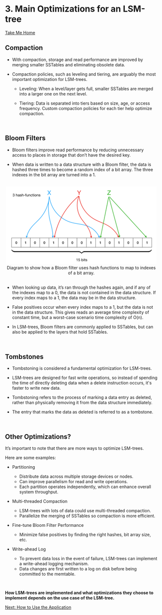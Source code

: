 # 3. Main Optimizations for an LSM-tree

[Take Me Home](README.md)
<br>

## Compaction

- With compaction, storage and read performance are improved by merging smaller SSTables and
  eliminating obsolete data.

- Compaction policies, such as leveling and tiering, are arguably the most important optimization
  for LSM-trees.

  - Leveling: When a level/layer gets full, smaller SSTables are merged into a larger one on
    the next level.

  - Tiering: Data is separated into tiers based on size, age, or access frequency.
    Custom compaction policies for each tier help optimize compaction.

<br>

## Bloom Filters

- Bloom filters improve read performance by reducing unnecessary access to places in storage
  that don’t have the desired key.

- When data is written to a data structure with a Bloom filter, the data is hashed three times to
  become a random index of a bit array. The three indexes in the bit array are turned into a 1.

<br>
<div align=center>
    <img src="pictures/bloom.png" alt="LSM App Top Right" width="500">
    <br>
    Diagram to show how a Bloom filter uses hash functions to map to indexes of a bit array.
</div>
<br>

- When looking up data, it’s ran through the hashes again, and if any of the indexes map to a 0,
  the data is not contained in the data structure. If every index maps to a 1, the data may be in
  the data structure.

- False positives occur when every index maps to a 1, but the data is not in the data structure.
  This gives reads an average time complexity of constant time, but a worst-case scenario time
  complexity of O(n).

- In LSM-trees, Bloom filters are commonly applied to SSTables, but can also be applied to the
  layers that hold SSTables.

<br>

## Tombstones

- Tombstoning is considered a fundamental optimization for LSM-trees.

- LSM-trees are designed for fast write operations, so instead of spending the time of directly
  deleting data when a delete instruction occurs, it's faster to write new data.

- Tombstoning refers to the process of marking a data entry as deleted, rather than physically
  removing it from the data structure immediately.

- The entry that marks the data as deleted is referred to as a tombstone.

<br>

## Other Optimizations?

It’s important to note that there are more ways to optimize LSM-trees.

Here are some examples:

- Partitioning

  - Distribute data across multiple storage devices or nodes.
  - Can improve parallelism for read and write operations.
  - Each partition operates independently, which can enhance overall system throughput.

- Multi-threaded Compaction

  - LSM-trees with lots of data could use multi-threaded compaction.
  - Parallelize the merging of SSTables so compaction is more efficient.

- Fine-tune Bloom Filter Performance

  - Minimize false positives by finding the right hashes, bit array size, etc.

- Write-ahead Log

  - To prevent data loss in the event of failure, LSM-trees can implement a
    write-ahead logging mechanism.
  - Data changes are first written to a log on disk before being committed to the memtable.

<br>

**How LSM-trees are implemented and what optimizations they choose to implement depends**
**on the use case of the LSM-tree.**

[Next: How to Use the Application](04_application_guide.md)

